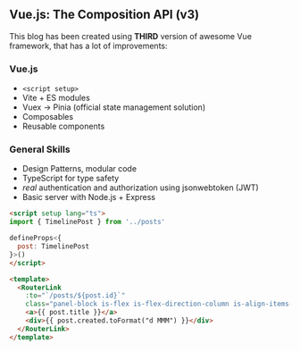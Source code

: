## Vue.js: The Composition API (v3)

This blog has been created using **THIRD** version of awesome Vue framework, that has a lot of improvements:

### Vue.js
- `<script setup>`
- Vite + ES modules
- Vuex -> Pinia (official state management solution)
- Composables
- Reusable components

### General Skills
- Design Patterns, modular code
- TypeScript for type safety
- *real* authentication and authorization using jsonwebtoken (JWT)
- Basic server with Node.js + Express

```html
<script setup lang="ts">
import { TimelinePost } from '../posts'

defineProps<{
  post: TimelinePost
}>()
</script>

<template>
  <RouterLink
    :to="`/posts/${post.id}`"
    class="panel-block is-flex is-flex-direction-column is-align-items-flex-start"> 
    <a>{{ post.title }}</a>
    <div>{{ post.created.toFormat("d MMM") }}</div>
  </RouterLink>
</template>
```
